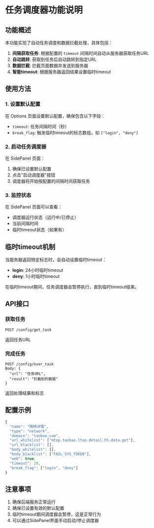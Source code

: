 # 任务调度器功能说明

## 功能概述

本功能实现了自动任务调度和数据拦截处理，具体包括：

1. **间隔获取任务**: 根据配置的 `timeout` 间隔时间自动从服务器获取任务URL
2. **自动跳转**: 获取到任务后自动跳转到指定URL
3. **数据拦截**: 拦截页面数据并发送到服务器
4. **智能timeout**: 根据服务器返回结果设置临时timeout

## 使用方法

### 1. 设置默认配置

在 Options 页面设置默认配置，确保包含以下字段：
- `timeout`: 任务间隔时间（秒）
- `break_flag`: 触发临时timeout的标志数组，如 `["login", "deny"]`

### 2. 启动任务调度器

在 SidePanel 页面：
1. 确保已设置默认配置
2. 点击"启动调度器"按钮
3. 调度器将开始按配置的间隔时间获取任务

### 3. 监控状态

在 SidePanel 页面可以查看：
- 调度器运行状态（运行中/已停止）
- 当前间隔时间
- 临时timeout状态（如果有）

## 临时timeout机制

当服务器返回特定标志时，会自动设置临时timeout：

- **login**: 24小时临时timeout
- **deny**: 1小时临时timeout

在临时timeout期间，任务调度器会暂停执行，直到临时timeout结束。

## API接口

### 获取任务
```
POST /config/get_task
```
返回任务URL

### 完成任务
```
POST /config/over_task
Body: {
  "url": "任务URL",
  "result": "拦截到的数据"
}
```
返回处理结果和标志

## 配置示例

```javascript
{
  "name": "陶特详情",
  "type": "network",
  "domain": "taobao.com",
  "url_whitelist": ["mtop.taobao.ltao.detail.h5.data.get"],
  "url_blacklist": [],
  "body_whitelist": [],
  "body_blacklist": ["FAIL_SYS_TOKEN"],
  "web": true,
  "timeout": 20,
  "break_flag": ["login", "deny"]
}
```

## 注意事项

1. 确保后端服务正常运行
2. 确保已设置有效的默认配置
3. 临时timeout期间调度器会暂停，这是正常行为
4. 可以通过SidePanel界面手动启动/停止调度器
